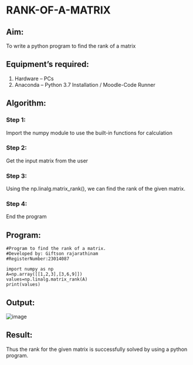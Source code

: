 # RANK-OF-A-MATRIX
## Aim:
To write a python program to find the rank of a matrix
## Equipment’s required:
1. 	Hardware – PCs
2. 	Anaconda – Python 3.7 Installation / Moodle-Code Runner
## Algorithm:
### Step 1: 
Import the numpy module to use the built-in functions for calculation
### Step 2: 
Get the input matrix from the user
### Step 3:
Using the np.linalg.matrix_rank(), we can find the rank of the given matrix.
### Step 4:
End the program
## Program:
```
#Program to find the rank of a matrix.
#Developed by: Giftson rajarathinam
#RegisterNumber:23014087

import numpy as np
A=np.array([[1,2,3],[3,6,9]])
values=np.linalg.matrix_rank(A)
print(values)
```
## Output:
![image](https://github.com/gifty003/RANK-OF-A-MATRIX/assets/145822352/3eabe913-e5b8-45fb-95ae-8e1a4e629258)

## Result:
Thus the rank for the given matrix is successfully solved by  using a python program.

